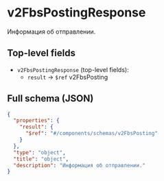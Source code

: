 # v2FbsPostingResponse

Информация об отправлении.

## Top-level fields
- `v2FbsPostingResponse` (top-level fields):
  - `result` → `$ref` v2FbsPosting

## Full schema (JSON)
```json
{
  "properties": {
    "result": {
      "$ref": "#/components/schemas/v2FbsPosting"
    }
  },
  "type": "object",
  "title": "object",
  "description": "Информация об отправлении."
}
```
